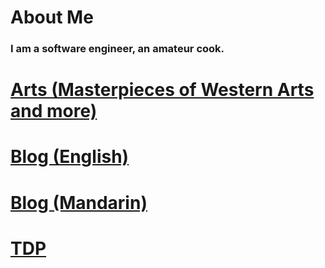 # About Me
### I am a software engineer, an amateur cook. 

# [Arts (Masterpieces of Western Arts and more)](Timmypoyu.github.io/Arts/)
# [Blog (English)](Timmypoyu.github.io/blog/) 
# [Blog (Mandarin)](Timmypoyu.github.io/blog_mandarin/)
# [TDP](Timmypoyu.github.io/TDP/)

